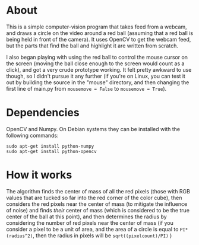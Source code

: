 # About

This is a simple computer-vision program that takes feed from a webcam, and draws a circle on the video around a red ball (assuming that a red ball is being held in front of the camera).  It uses OpenCV to get the webcam feed, but the parts that find the ball and highlight it are written from scratch.

I also began playing with using the red ball to control the mouse cursor on the screen (moving the ball close enough to the screen would count as a click), and got a very crude prototype working.  It felt pretty awkward to use though, so I didn't pursue it any further (if you're on Linux, you can test it out by building the source in the "mouse" directory, and then changing the first line of main.py from `mousemove = False` to `mousemove = True`).


# Dependencies

OpenCV and Numpy.  On Debian systems they can be installed with the following commands:

```
sudo apt-get install python-numpy
sudo apt-get install python-opencv
```


# How it works

The algorithm finds the center of mass of all the red pixels (those with RGB values that are tucked so far into the red corner of the color cube), then considers the red pixels near the center of mass (to mitigate the influence of noise) and finds *their* center of mass (which is considered to be the true center of the ball at this point), and then determines the radius by considering the number of red pixels near the center of mass (if you consider a pixel to be a unit of area, and the area of a circle is equal to `PI*(radius^2)`, then the radius in pixels will be `sqrt((pixelcount)/PI)` )
